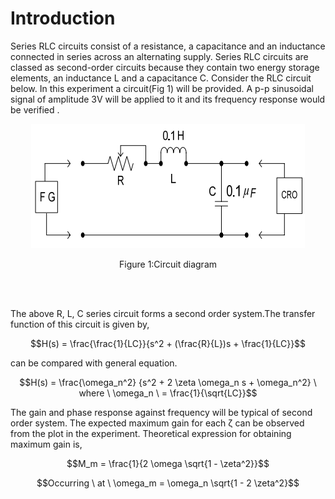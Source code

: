 # Introduction

Series RLC circuits consist of a resistance, a capacitance and an inductance connected in series across an alternating supply. Series RLC circuits are classed as second-order circuits because they contain two energy storage elements, an inductance L and a capacitance C. Consider the RLC circuit below. In this experiment a circuit(Fig 1) will be provided. A p-p sinusoidal signal of amplitude 3V will be applied to it and its frequency response would be verified .
<div align="center">
<img src="images/Mainckt.png" /> <br>
 
Figure 1:Circuit diagram
</div>
<br/><br/>

The above R, L, C series circuit forms a second order system.The transfer function of this circuit is given by,

 $$H(s) = \frac{\frac{1}{LC}}{s^2 + (\frac{R}{L})s + \frac{1}{LC}}$$
 
can be compared with general equation.

$$H(s) = \frac{\omega_n^2} {s^2 + 2 \zeta \omega_n s + \omega_n^2} \ where \ \omega_n \ = \frac{1}{\sqrt{LC}}$$

The gain and phase response against frequency will be typical of second order system. The expected maximum gain for each &zeta; can be observed from the plot in the experiment. Theoretical expression for obtaining maximum gain is,

$$M_m = \frac{1}{2 \omega \sqrt{1 - \zeta^2}}$$

$$Occurring \ at \ \omega_m = \omega_n \sqrt{1 - 2 \zeta^2}$$

<script id="MathJax-script" async src="https://cdn.jsdelivr.net/npm/mathjax@3/es5/tex-mml-chtml.js"></script>

